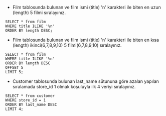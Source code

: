 - Film tablosunda bulunan ve film ismi (title) 'n' karakteri ile biten en uzun (length) 5 filmi sıralayınız.
```
SELECT * from film
WHERE title ILIKE '%n'
ORDER BY length DESC;
```
- Film tablosunda bulunan ve film ismi (title) 'n' karakteri ile biten en kısa (length) ikinci(6,7,8,9,10) 5 filmi(6,7,8,9,10) sıralayınız.
```
SELECT * from film
WHERE title ILIKE '%n'
ORDER BY length DESC
OFFSET 5
LIMIT 5;
```
- Customer tablosunda bulunan last_name sütununa göre azalan yapılan sıralamada store_id 1 olmak koşuluyla ilk 4 veriyi sıralayınız.
```
SELECT * from customer
WHERE store_id = 1
ORDER BY last_name DESC
LIMIT 4;
```